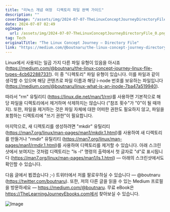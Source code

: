 ```yaml
---
title: "리눅스 개념 여정  디렉토리 파일 완벽 가이드"
description: ""
coverImage: "/assets/img/2024-07-07-TheLinuxConceptJourneyDirectoryFile_0.png"
date: 2024-07-07 02:49
ogImage: 
  url: /assets/img/2024-07-07-TheLinuxConceptJourneyDirectoryFile_0.png
tag: Tech
originalTitle: "The Linux Concept Journey — Directory File"
link: "https://medium.com/@boutnaru/the-linux-concept-journey-directory-file-74ba52001fc5"
---
```



Linux에서 사용되는 일곱 가지 다른 파일 유형이 있음을 아시죠 (https://medium.com/@boutnaru/the-linux-concept-journey-linux-file-types-4cb622887331). 이 중 "디렉토리" 파일 유형이 있습니다. 이를 파일과 같이 생각할 수 있으며 해당 콘텐츠로 파일 이름과 해당 i-node 번호를 보유하는 파일입니다 (https://medium.com/@boutnaru/linux-what-is-an-inode-7ba47a519940).

따라서 "rm" 유틸리티 (https://linux.die.net/man/1/rm)를 사용하면 기본적으로 해당 파일을 디렉토리에서 제거하며 삭제하지는 않습니다 ("참조 횟수"가 "0"이 될 때까지). 또한, 파일을 제거하는 것은 파일 자체에 대한 어떠한 권한도 필요하지 않고, 파일을 포함하는 디렉토리에 "쓰기 권한"이 필요합니다.

마지막으로, 새 디렉토리를 생성하려면 "mkdir" 유틸리티 (https://man7.org/linux/man-pages/man1/mkdir.1.html)를 사용하여 새 디렉토리를 만들거나 "rmdir" 유틸리티 (https://man7.org/linux/man-pages/man1/rmdir.1.html)를 사용하여 디렉토리를 제거할 수 있습니다. 아래 스크린샷에서 보여지는 것처럼 디렉토리는 "ls -l" 명령의 출력에서 첫 글자로 "d"로 표시됩니다 (https://man7.org/linux/man-pages/man1/ls.1.html) — 아래의 스크린샷에서도 확인할 수 있습니다.

다음 글에서 뵙겠습니다 ;-) 트위터에서 저를 팔로우하실 수 있습니다 — @boutnaru (https://twitter.com/boutnaru). 또한, 저의 다른 글을 읽을 수 있는 Medium 프로필을 방문하세요 — https://medium.com/@boutnaru. 무료 eBook은 https://TheLearningJourneyEbooks.com에서 찾아보실 수 있습니다.

<div class="content-ad"></div>


![Image](/assets/img/2024-07-07-TheLinuxConceptJourneyDirectoryFile_0.png)
